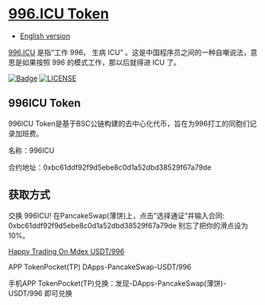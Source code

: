 [996.ICU Token](https://996.icu)
=======
* [English version](./README.md)

[996.ICU](https://github.com/996icu/996.ICU) 是指“工作 996， 生病 ICU” 。这是中国程序员之间的一种自嘲说法，意思是如果按照 996 的模式工作，那以后就得进 ICU 了。

[![Badge](https://img.shields.io/badge/link-996.icu-%23FF4D5B.svg?style=flat-square)](https://996.icu/#/zh_CN)
[![LICENSE](https://img.shields.io/badge/license-Anti%20996-blue.svg?style=flat-square)](https://github.com/996icu/996.ICU/blob/master/LICENSE)

## 996ICU Token
996ICU Token是基于BSC公链构建的去中心化代币，旨在为996打工的同胞们记录加班费。

名称：996ICU

合约地址：0xbc61ddf92f9d5ebe8c0d1a52dbd38529f67a79de

## 获取方式
交换 996ICU! 在PancakeSwap(薄饼)上，点击“选择通证”并输入合同: 0xbc61ddf92f9d5ebe8c0d1a52dbd38529f67a79de 别忘了把你的滑点设为10%。

[Happy Trading On Mdex USDT/996](https://exchange.pancakeswap.finance/#/swap?inputCurrency=0xbc61ddf92f9d5ebe8c0d1a52dbd38529f67a79de)

APP TokenPocket(TP) DApps-PancakeSwap-USDT/996

手机APP TokenPocket(TP)兑换：发现-DApps-PancakeSwap(薄饼)-  USDT/996 即可兑换
